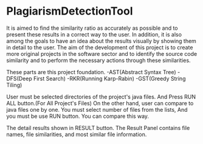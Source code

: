 # PlagiarismDetectionTool


It is aimed to find the similarity ratio as accurately as possible and to present these results in a correct way to the user. In addition, it is also among the goals to have an idea about the results visually by showing them in detail to the user. The aim of the development of this project is to create more original projects in the software sector and to identify the source code similarity and to perform the necessary actions through these similarities.

These parts are this project foundation.
-AST(Abstract Syntax Tree)
-DFS(Deep First Search)
-RKR(Running Karp-Rabin)
-GST(Greedy String Tiling)

User must be selected directories of the project's java files. And Press RUN ALL button.(For All Project's Files)
On the other hand, user can compare to java files one by one. You must select number of files from the lists, And you must be use RUN button. You can compare this way.

The detail results shown in RESULT button. 
The Result Panel contains file names, file similarities, and most similar file information.
